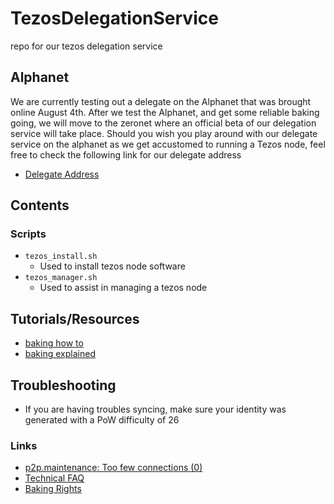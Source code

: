 # TezosDelegationService

repo for our tezos delegation service

## Alphanet

We are currently testing out a delegate on the Alphanet that was brought online August 4th. After we test the Alphanet, and get some reliable baking going, we will move to the zeronet where an official beta of our delegation service will take place. Should you wish you play around with our delegate service on the alphanet as we get accustomed to running a Tezos node, feel free to check the following link for our delegate address

* [Delegate Address](http://alphanet.tzscan.io/tz1bhL4zwmLJvHJK5ejDDKdeatpqorvJdc2s)

## Contents

### Scripts

* `tezos_install.sh`
  * Used to install tezos node software
* `tezos_manager.sh`
  * Used to assist in managing a tezos node
  
## Tutorials/Resources

* [baking how to](https://gist.github.com/dakk/bdf6efe42ae920acc660b20080a506dd)
* [baking explained](https://www.reddit.com/r/tezos/comments/92p29s/tezos_baking_explained/)

## Troubleshooting

* If you are having troubles syncing, make sure your identity was generated with a PoW difficulty of 26

### Links

* [p2p.maintenance: Too few connections (0)](https://gitlab.com/tezos/tezos/issues/265)
* [Technical FAQ](https://github.com/tezoscommunity/faq/wiki/Tezos-Technical-FAQ)
* [Baking Rights](https://bakendorse.com)